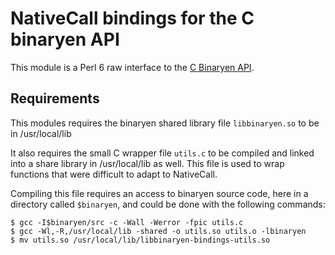 NativeCall bindings for the C binaryen API
==========================================

This module is a Perl 6 raw interface to the [C Binaryen API](https://github.com/WebAssembly/binaryen.git).

## Requirements

This modules requires the binaryen shared library file `libbinaryen.so` to be in /usr/local/lib

It also requires the small C wrapper file `utils.c` to be compiled and linked
into a share library in /usr/local/lib as well.  This file is used to wrap
functions that were difficult to adapt to NativeCall.

Compiling this file requires an access to binaryen source code,
here in a directory called `$binaryen`, and could be done with the 
following commands:

    $ gcc -I$binaryen/src -c -Wall -Werror -fpic utils.c
    $ gcc -Wl,-R,/usr/local/lib -shared -o utils.so utils.o -lbinaryen
    $ mv utils.so /usr/local/lib/libbinaryen-bindings-utils.so




